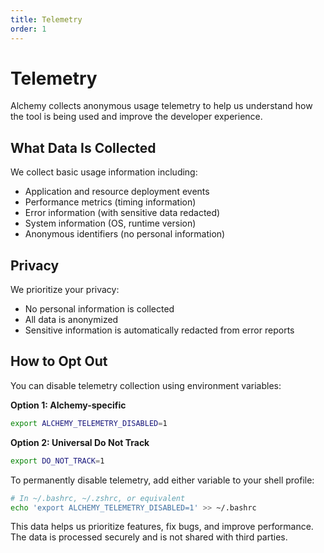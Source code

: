 ```yaml
---
title: Telemetry
order: 1
---
```


# Telemetry

Alchemy collects anonymous usage telemetry to help us understand how the tool is being used and improve the developer experience.

## What Data Is Collected

We collect basic usage information including:

- Application and resource deployment events
- Performance metrics (timing information)
- Error information (with sensitive data redacted)
- System information (OS, runtime version)
- Anonymous identifiers (no personal information)

## Privacy

We prioritize your privacy:

- No personal information is collected
- All data is anonymized
- Sensitive information is automatically redacted from error reports

## How to Opt Out

You can disable telemetry collection using environment variables:

**Option 1: Alchemy-specific**
```bash
export ALCHEMY_TELEMETRY_DISABLED=1
```

**Option 2: Universal Do Not Track**
```bash
export DO_NOT_TRACK=1
```

To permanently disable telemetry, add either variable to your shell profile:

```bash
# In ~/.bashrc, ~/.zshrc, or equivalent
echo 'export ALCHEMY_TELEMETRY_DISABLED=1' >> ~/.bashrc
```

This data helps us prioritize features, fix bugs, and improve performance. The data is processed securely and is not shared with third parties.